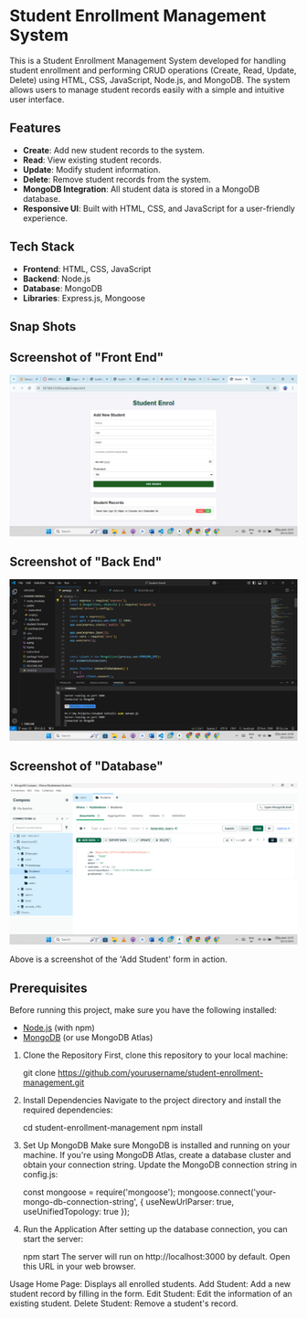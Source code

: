 # Student Enrollment Management System

This is a Student Enrollment Management System developed for handling student enrollment and performing CRUD operations (Create, Read, Update, Delete) using HTML, CSS, JavaScript, Node.js, and MongoDB. The system allows users to manage student records easily with a simple and intuitive user interface.

## Features

- **Create**: Add new student records to the system.
- **Read**: View existing student records.
- **Update**: Modify student information.
- **Delete**: Remove student records from the system.
- **MongoDB Integration**: All student data is stored in a MongoDB database.
- **Responsive UI**: Built with HTML, CSS, and JavaScript for a user-friendly experience.

## Tech Stack

- **Frontend**: HTML, CSS, JavaScript
- **Backend**: Node.js
- **Database**: MongoDB
- **Libraries**: Express.js, Mongoose

## Snap Shots
   <h2>Screenshot of "Front End" </h2>
        <img src="a.png" alt="Add Student Form Screenshot" width="600"> <h2>Screenshot of "Back End" </h2>
        <img src="c.png" alt="Add Student Form Screenshot" width="600"> <h2>Screenshot of "Database" </h2>
        <img src="b.png" alt="Add Student Form Screenshot" width="600">
        <p>Above is a screenshot of the 'Add Student' form in action.</p>

## Prerequisites

Before running this project, make sure you have the following installed:

- [Node.js](https://nodejs.org/) (with npm)
- [MongoDB](https://www.mongodb.com/try/download/community) (or use MongoDB Atlas)


1. Clone the Repository
  First, clone this repository to your local machine:

    git clone https://github.com/yourusername/student-enrollment-management.git

3. Install Dependencies
  Navigate to the project directory and install the required dependencies:

   cd student-enrollment-management
   npm install

5. Set Up MongoDB
  Make sure MongoDB is installed and running on your machine. If you're using MongoDB Atlas, create a database cluster and obtain your connection string.
  Update the MongoDB connection string in config.js:

    const mongoose = require('mongoose');
    mongoose.connect('your-mongo-db-connection-string', {
      useNewUrlParser: true,
      useUnifiedTopology: true
    });


7. Run the Application
  After setting up the database connection, you can start the server:

   npm start
  The server will run on http://localhost:3000 by default. Open this URL in your web browser.

Usage
  Home Page: Displays all enrolled students.
  Add Student: Add a new student record by filling in the form.
  Edit Student: Edit the information of an existing student.
  Delete Student: Remove a student's record.
